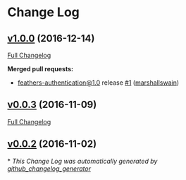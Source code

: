 # Change Log

## [v1.0.0](https://github.com/feathersjs/feathers-authentication-popups-github/tree/v1.0.0) (2016-12-14)
[Full Changelog](https://github.com/feathersjs/feathers-authentication-popups-github/compare/v0.0.3...v1.0.0)

**Merged pull requests:**

- feathers-authentication@1.0 release [\#1](https://github.com/feathersjs/feathers-authentication-popups-github/pull/1) ([marshallswain](https://github.com/marshallswain))

## [v0.0.3](https://github.com/feathersjs/feathers-authentication-popups-github/tree/v0.0.3) (2016-11-09)
[Full Changelog](https://github.com/feathersjs/feathers-authentication-popups-github/compare/v0.0.2...v0.0.3)

## [v0.0.2](https://github.com/feathersjs/feathers-authentication-popups-github/tree/v0.0.2) (2016-11-02)


\* *This Change Log was automatically generated by [github_changelog_generator](https://github.com/skywinder/Github-Changelog-Generator)*